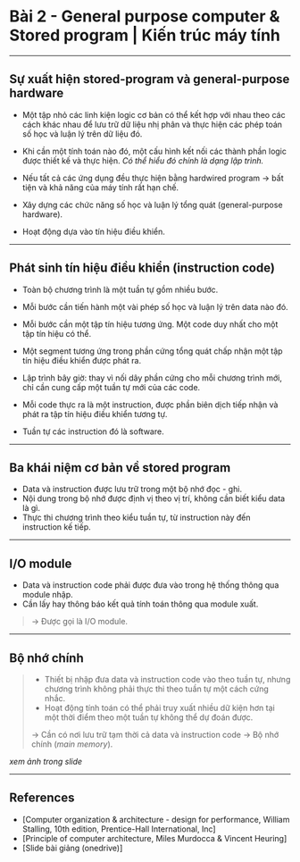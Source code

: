 
# Bài 2 - General purpose computer & Stored program | Kiến trúc máy tính

---

## Sự xuất hiện stored-program và general-purpose hardware

- Một tập nhỏ các linh kiện logic cơ bản có thể kết hợp với nhau theo các cách khác nhau để lưu trữ dữ liệu nhị phân và thực hiện các phép toán số học và luận lý trên dữ liệu đó.
- Khi cần một tính toán nào đó, một cấu hình kết nối các thành phần logic được thiết kế và thực hiện. *Có thể hiểu đó chính là dạng lập trình.*

- Nếu tất cả các ứng dụng đều thực hiện bằng hardwired program -> bất tiện và khả năng của máy tính rất hạn chế.
- Xây dựng các chức năng số học và luận lý tổng quát (general-purpose hardware).
- Hoạt động dựa vào tín hiệu điều khiển.

---

## Phát sinh tín hiệu điều khiển (instruction code)

- Toàn bộ chương trình là một tuần tự gồm nhiều bước.
- Mỗi bước cần tiến hành một vài phép số học và luận lý trên data nào đó.
- Mỗi bước cần một tập tín hiệu tương ứng.
Một code duy nhất cho một tập tín hiệu có thể.
- Một segment tương ứng trong phần cứng tổng quát chấp nhận một tập tín hiệu điều khiển được phát ra.

- Lập trình bây giờ: thay vì nối dây phần cứng cho mỗi chương trình mới, chỉ cần cung cấp một tuần tự mới của các code.
- Mỗi code thực ra là một instruction, được phần biên dịch tiếp nhận và phát ra tập tín hiệu điều khiển tương tự.
- Tuần tự các instruction đó là software.

---

## Ba khái niệm cơ bản về stored program

- Data và instruction được lưu trữ trong một bộ nhớ đọc - ghi.
- Nội dung trong bộ nhớ được định vị theo vị trí, không cần biết kiểu data là gì.
- Thực thi chương trình theo kiểu tuần tự, từ instruction này đến instruction kế tiếp.

---

## I/O module

- Data và instruction code phải được đưa vào trong hệ thống thông qua module nhập.
- Cần lấy hay thông báo kết quả tính toán thông qua module xuất.

> $\rightarrow$ Được gọi là I/O module.

---

## Bộ nhớ chính

> - Thiết bị nhập đưa data và instruction code vào theo tuần tự, nhưng chương trình không phải thực thi theo tuần tự một cách cứng nhắc.
> - Hoạt động tính toán có thể phải truy xuất nhiều dữ kiện hơn tại một thời điểm theo một tuần tự không thể dự đoán được.
>
> $\rightarrow$ Cần có nơi lưu trữ tạm thời cả data và instruction code $\rightarrow$ Bộ nhớ chính (*main memory*).

*xem ảnh trong slide*

---

## References

- [Computer organization & architecture - design for performance, William Stalling, 10th edition, Prentice-Hall International, Inc]
- [Principle of computer architecture, Miles Murdocca & Vincent Heuring]
- [Slide bài giảng (onedrive)]

